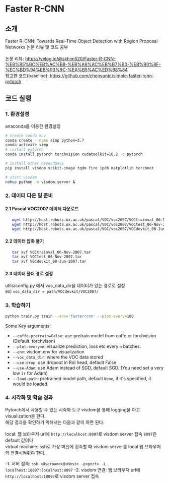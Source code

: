 # Faster R-CNN

## 소개
Faster R-CNN: Towards Real-Time Object Detection with Region Proposal Networks 논문 리뷰 및 코드 공부  
<br>
논문 리뷰: https://velog.io/@skhim520/Faster-R-CNN-%EB%85%BC%EB%AC%B8-%EB%A6%AC%EB%B7%B0-%EB%B0%8F-%EC%BD%94%EB%93%9C-%EA%B5%AC%ED%98%84  
참고한 코드(baseline): https://github.com/chenyuntc/simple-faster-rcnn-pytorch  


## 코드 실행
### 1. 환경설정
anaconda를 이용한 환경설정  

```sh
# create conda env
conda create --name simp python=3.7
conda activate simp
# install pytorch
conda install pytorch torchvision cudatoolkit=10.2 -c pytorch

# install other dependancy
pip install visdom scikit-image tqdm fire ipdb matplotlib torchnet

# start visdom
nohup python -m visdom.server &

```

### 2. 데이터 다운 및 준비
#### 2.1 Pascal VOC2007 데이터 다운로드

```Bash
   wget http://host.robots.ox.ac.uk/pascal/VOC/voc2007/VOCtrainval_06-Nov-2007.tar
   wget http://host.robots.ox.ac.uk/pascal/VOC/voc2007/VOCtest_06-Nov-2007.tar
   wget http://host.robots.ox.ac.uk/pascal/VOC/voc2007/VOCdevkit_08-Jun-2007.tar
```

#### 2.2 데이터 압축 풀기

```Bash
   tar xvf VOCtrainval_06-Nov-2007.tar
   tar xvf VOCtest_06-Nov-2007.tar
   tar xvf VOCdevkit_08-Jun-2007.tar
```

#### 2.3 데이터 폴더 경로 설정
utils/config.py 에서 voc_data_dir을 데이터가 있는 경로로 설정  
ex) `voc_data_dir = path/VOCdevkit/VOC2007/`

### 3. 학습하기
```Bash
python train.py train --env='fasterrcnn' --plot-every=100
```  
Some Key arguments:

- `--caffe-pretrain=False`: use pretrain model from caffe or torchvision (Default: torchvison)
- `--plot-every=n`: visualize prediction, loss etc every `n` batches.
- `--env`: visdom env for visualization
- `--voc_data_dir`: where the VOC data stored
- `--use-drop`: use dropout in RoI head, default False
- `--use-Adam`: use Adam instead of SGD, default SGD. (You need set a very low `lr` for Adam)
- `--load-path`: pretrained model path, default `None`, if it's specified, it would be loaded.

### 4. 시각화 및 학습 경과
Pytorch에서 사용할 수 있는 시각화 도구 visdom을 통해 logging을 하고 visualization을 한다.  
해당 결과를 확인하기 위해서는 다음과 같이 하면 된다.  
<br>
local: 웹 브라우저 url에 `http://localhost:8097`로 visdom server 접속 `8097`은 default 값이다
<br>
virtual machine: ssh로 가상 머신에 접속할 때 visdom server를 local 웹 브라우저와 연결시켜줘야 한다.  

 -1. 서버 접속: `ssh <Username>@<Host> -p<port> -L localhost:18097:localhost:8097`
 -2. visdom 연결: 웹 브라우저 url에 `http://localhost:18097`로 visdom server 접속
 

